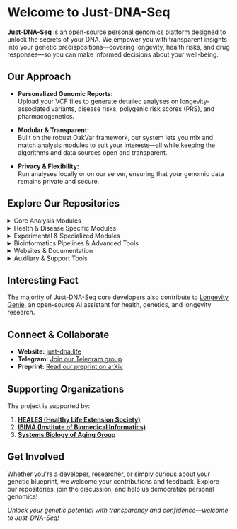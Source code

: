 # Welcome to Just-DNA-Seq

**Just-DNA-Seq** is an open-source personal genomics platform designed to unlock the secrets of your DNA. We empower you with transparent insights into your genetic predispositions—covering longevity, health risks, and drug responses—so you can make informed decisions about your well-being.

## Our Approach

- **Personalized Genomic Reports:**  
  Upload your VCF files to generate detailed analyses on longevity-associated variants, disease risks, polygenic risk scores (PRS), and pharmacogenetics.

- **Modular & Transparent:**  
  Built on the robust OakVar framework, our system lets you mix and match analysis modules to suit your interests—all while keeping the algorithms and data sources open and transparent.

- **Privacy & Flexibility:**  
  Run analyses locally or on our server, ensuring that your genomic data remains private and secure.

## Explore Our Repositories

<details>
  <summary>Core Analysis Modules</summary>

- [oakvar-longevity](https://github.com/dna-seq/oakvar-longevity) – OakVar modules for longevity and health risk analysis.
- [longevity2reporter](https://github.com/dna-seq/longevity2reporter) – Generates comprehensive longevity reports.
- [just_longevitymap](https://github.com/dna-seq/just_longevitymap) – Leverages curated data from LongevityMap.
- [just_prs](https://github.com/dna-seq/just_prs) – Calculates polygenic risk scores (PRS) for various traits.
- [just_drugs](https://github.com/dna-seq/just_drugs) – Analyzes pharmacogenetics for drug efficacy and side effects.
</details>

<details>
  <summary>Health & Disease Specific Modules</summary>

- [just_cancer](https://github.com/dna-seq/just_cancer) – Analyzes germline cancer risks.
- [just_cardio](https://github.com/dna-seq/just_cardio) – Evaluates hereditary cardiovascular disease risks.
- [just_coronary](https://github.com/dna-seq/just_coronary) – Assesses coronary artery disease risks.
- [just_lipidmetabolism](https://github.com/dna-seq/just_lipidmetabolism) – Explores lipid metabolism disorders.
- [just_thrombophilia](https://github.com/dna-seq/just_thrombophilia) – Evaluates thrombophilia predispositions.
</details>

<details>
  <summary>Experimental & Specialized Modules</summary>

- [superhumanreporter](https://github.com/dna-seq/superhumanreporter) – Reports on rare "superhuman" gene variants.
- [just_superhuman](https://github.com/dna-seq/just_superhuman) – Identifies exceptional "superhuman" SNPs.
</details>

<details>
  <summary>Bioinformatics Pipelines & Advanced Tools</summary>

- [dna-seq](https://github.com/dna-seq/dna-seq) – WDL pipelines for sequencing data processing.
- [neural_networks](https://github.com/dna-seq/neural_networks) – Deep learning models for predicting genetic phenotypes.
</details>

<details>
  <summary>Websites & Documentation</summary>

- [dna-seq.github.io](https://github.com/dna-seq/dna-seq.github.io) – Official project website.
- [report_example](https://github.com/dna-seq/report_example) – Example analysis reports.
- [just-dna-seq-docs](https://github.com/dna-seq/just-dna-seq-docs) – Comprehensive documentation and guides.
</details>

<details>
  <summary>Auxiliary & Support Tools</summary>

- [my_genes_and_longevity_comic](https://github.com/dna-seq/my_genes_and_longevity_comic) – A fun comic explaining genetics and longevity.
- [containers](https://github.com/dna-seq/containers) – Docker containers for our workflows.
- [modules-preprocessing](https://github.com/dna-seq/modules-preprocessing) – Tools for data cleaning and preparation.
- [longevity-map](https://github.com/dna-seq/longevity-map) – Web tool for exploring longevity-associated variants.
- [stroke_prs](https://github.com/dna-seq/stroke_prs) & [prs](https://github.com/dna-seq/prs) – Projects focusing on polygenic risk score calculations.
- [gero-drugs-module](https://github.com/dna-seq/gero-drugs-module) – Early-stage module for drug-related genetic analysis.
- [longevity-annotator](https://github.com/dna-seq/longevity-annotator) – Archive of legacy modules for reference.
</details>

## Interesting Fact

The majority of Just-DNA-Seq core developers also contribute to [Longevity Genie](https://github.com/longevity-genie), an open-source AI assistant for health, genetics, and longevity research.

## Connect & Collaborate

- **Website:** [just-dna.life](https://just-dna.life/)
- **Telegram:** [Join our Telegram group](https://t.me/just_dna_seq)
- **Preprint:** [Read our preprint on arXiv](https://arxiv.org/abs/2403.19087)

## Supporting Organizations

The project is supported by:
1. **[HEALES (Healthy Life Extension Society)](https://heales.org)**
2. **[IBIMA (Institute of Biomedical Informatics)](https://ibima.med.uni-rostock.de/)**
3. **[Systems Biology of Aging Group](https://aging-research.group)**

## Get Involved

Whether you're a developer, researcher, or simply curious about your genetic blueprint, we welcome your contributions and feedback. Explore our repositories, join the discussion, and help us democratize personal genomics!

*Unlock your genetic potential with transparency and confidence—welcome to Just-DNA-Seq!*
